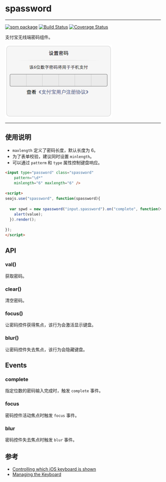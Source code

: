 # spassword

---

[![spm package](http://spmjs.io/badge/spassword)](http://spmjs.io/package/spassword)
[![Build Status](https://secure.travis-ci.org/hotoo/spassword.png?branch=master)](https://travis-ci.org/hotoo/spassword)
[![Coverage Status](https://coveralls.io/repos/hotoo/spassword/badge.png?branch=master)](https://coveralls.io/r/hotoo/spassword)

支付宝无线端密码组件。

![snipshot](snipshot.png)

---

## 使用说明

* `maxlength` 定义了密码长度，默认长度为 6。
* 为了表单校验，建议同时设置 `minlength`。
* 可以通过 `patterm` 和 `type` 属性控制键盘响应。

```html
<input type="password" class="spassword"
    pattern="\d*"
    minlength="6" maxlength="6" />

<script>
seajs.use("spassword", function(spassword){

  var spwd = new spassword("input.spassword").on("complete", function(value){
    alert(value);
  }).render();

});
</script>
```

## API

### val()

获取密码。

### clear()

清空密码。

### focus()

让密码控件获得焦点，该行为会激活显示键盘。

### blur()

让密码控件失去焦点，该行为会隐藏键盘。


## Events

### complete

指定位数的密码输入完成时，触发 `complete` 事件。

### focus

密码控件活动焦点时触发 `focus` 事件。

### blur

密码控件失去焦点时触发 `blur` 事件。


## 参考

* [Controlling which iOS keyboard is shown](http://sja.co.uk/2012/1/4/controlling-which-ios-keyboard-is-shown)
* [Managing the Keyboard](https://developer.apple.com/library/ios/documentation/StringsTextFonts/Conceptual/TextAndWebiPhoneOS/KeyboardManagement/KeyboardManagement.html)
